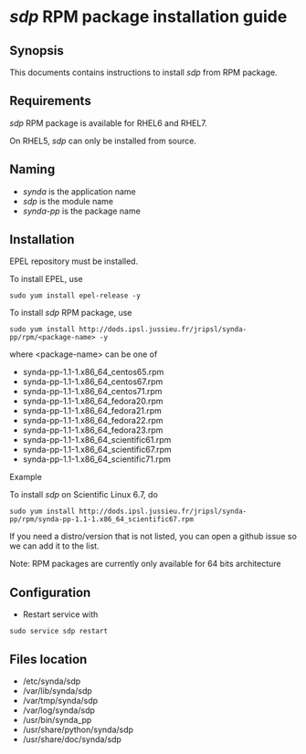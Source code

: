 # *sdp* RPM package installation guide

## Synopsis

This documents contains instructions to install *sdp* from RPM package.

## Requirements

*sdp* RPM package is available for RHEL6 and RHEL7.

On RHEL5, *sdp* can only be installed from source.

## Naming

* *synda* is the application name
* *sdp* is the module name
* *synda-pp* is the package name

## Installation

EPEL repository must be installed.

To install EPEL, use

```
sudo yum install epel-release -y
```

To install *sdp* RPM package, use

```
sudo yum install http://dods.ipsl.jussieu.fr/jripsl/synda-pp/rpm/<package-name> -y
```

where &lt;package-name&gt; can be one of

* synda-pp-1.1-1.x86_64_centos65.rpm
* synda-pp-1.1-1.x86_64_centos67.rpm
* synda-pp-1.1-1.x86_64_centos71.rpm
* synda-pp-1.1-1.x86_64_fedora20.rpm
* synda-pp-1.1-1.x86_64_fedora21.rpm
* synda-pp-1.1-1.x86_64_fedora22.rpm
* synda-pp-1.1-1.x86_64_fedora23.rpm
* synda-pp-1.1-1.x86_64_scientific61.rpm
* synda-pp-1.1-1.x86_64_scientific67.rpm
* synda-pp-1.1-1.x86_64_scientific71.rpm

Example

To install *sdp* on Scientific Linux 6.7, do

```
sudo yum install http://dods.ipsl.jussieu.fr/jripsl/synda-pp/rpm/synda-pp-1.1-1.x86_64_scientific67.rpm 
```

If you need a distro/version that is not listed, you can open a github issue so we can add it to the list.

Note: RPM packages are currently only available for 64 bits architecture

## Configuration

* Restart service with

```
sudo service sdp restart
```

## Files location

* /etc/synda/sdp
* /var/lib/synda/sdp
* /var/tmp/synda/sdp
* /var/log/synda/sdp
* /usr/bin/synda_pp
* /usr/share/python/synda/sdp
* /usr/share/doc/synda/sdp
